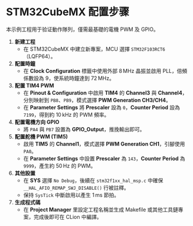# STM32CubeMX 配置步骤

本示例工程用于验证動作隊列，僅需最基礎的電機 PWM 及 GPIO。

1. **新建工程**
   - 在 STM32CubeMX 中建立新專案，MCU 選擇 `STM32F103RCT6`（LQFP64）。
2. **配置時鐘**
   - 在 **Clock Configuration** 標籤中使用外部 8 MHz 晶振並啟用 PLL，倍頻係數設為 9，使系統時鐘達到 72 MHz。
3. **配置 TIM4 PWM**
   - 在 **Pinout & Configuration** 中啟用 **TIM4** 的 **Channel3** 與 **Channel4**，分別映射到 `PB8`、`PB9`，模式選擇 **PWM Generation CH3/CH4**。
   - 在 **Parameter Settings** 將 **Prescaler** 設為 `0`，**Counter Period** 設為 `7199`，得到約 10 kHz 的 PWM 頻率。
4. **配置電機方向 GPIO**
   - 將 `PA4` 與 `PB7` 設置為 **GPIO_Output**，推挽輸出即可。
5. **配置舵機 PWM (TIM5)**
   - 啟用 **TIM5** 的 **Channel1**，模式選擇 **PWM Generation CH1**，引腳使用 `PA0`。
   - 在 **Parameter Settings** 中設置 **Prescaler** 為 `143`，**Counter Period** 為 `9999`，產生約 50 Hz 的 PWM。
6. **其他設置**
   - 在 **SYS** 選擇 `No Debug`，後續在 `stm32f1xx_hal_msp.c` 中確保 `__HAL_AFIO_REMAP_SWJ_DISABLE()` 行被註釋。
   - 保持 `SysTick` 中斷啟用以產生 1 ms 節拍。
7. **生成程式碼**
   - 在 **Project Manager** 里設定工程名稱並生成 Makefile 或其他工具鏈專案，完成後即可在 CLion 中編譯。
